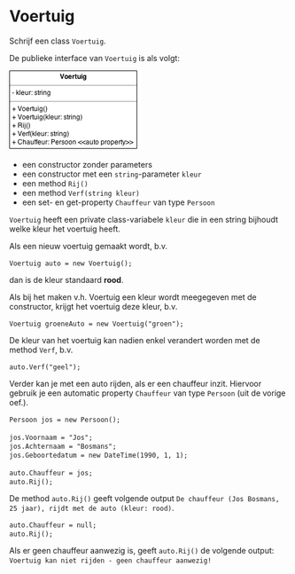 # Voertuig

Schrijf een class `Voertuig`.

De publieke interface van `Voertuig` is als volgt:

![UML class Voertuig](img/Voertuig.png)

- een constructor zonder parameters
- een constructor met een `string`-parameter `kleur`
- een method `Rij()`
- een method `Verf(string kleur)`
- een set- en get-property `Chauffeur` van type `Persoon`

`Voertuig` heeft een private class-variabele `kleur` die in een string bijhoudt
welke kleur het voertuig heeft.

Als een nieuw voertuig gemaakt wordt, b.v.

```
Voertuig auto = new Voertuig();
```

dan is de kleur standaard **rood**.

Als bij het maken v.h. Voertuig een kleur wordt meegegeven met de constructor,
krijgt het voertuig deze kleur, b.v.

```
Voertuig groeneAuto = new Voertuig("groen");
```

De kleur van het voertuig kan nadien enkel verandert worden met de method 
`Verf`, b.v.

```
auto.Verf("geel");
```

Verder kan je met een auto rijden, als er een chauffeur inzit.
Hiervoor gebruik je een automatic property `Chauffeur` van type `Persoon` (uit
de vorige oef.).

```
Persoon jos = new Persoon();

jos.Voornaam = "Jos";
jos.Achternaam = "Bosmans";
jos.Geboortedatum = new DateTime(1990, 1, 1);

auto.Chauffeur = jos;
auto.Rij();
```

De method `auto.Rij()` geeft volgende output 
`De chauffeur (Jos Bosmans, 25 jaar), rijdt met de auto (kleur: rood)`.

```
auto.Chauffeur = null;
auto.Rij();
```

Als er geen chauffeur aanwezig is, geeft `auto.Rij()` de volgende output: 
`Voertuig kan niet rijden - geen chauffeur aanwezig!`
